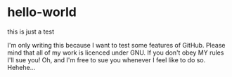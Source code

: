 # hello-world
this is just a test

I'm only writing this because I want to test some features of GitHub.
Please mind that all of my work is licenced under GNU.
If you don't obey MY rules I'll sue you!
Oh, and I'm free to sue you whenever I feel like to do so. Hehehe...
